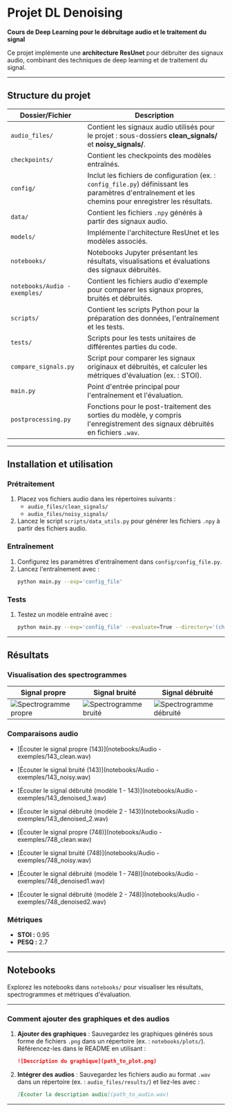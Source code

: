 # Projet DL Denoising

**Cours de Deep Learning pour le débruitage audio et le traitement du signal**

Ce projet implémente une **architecture ResUnet** pour débruiter des signaux audio, combinant des techniques de deep learning et de traitement du signal.

---

## Structure du projet

| **Dossier/Fichier**         | **Description**                                                                                                                                                                   |
|-----------------------------|-----------------------------------------------------------------------------------------------------------------------------------------------------------------------------------|
| `audio_files/`             | Contient les signaux audio utilisés pour le projet : sous-dossiers **clean_signals/** et **noisy_signals/**.                                                                    |
| `checkpoints/`             | Contient les checkpoints des modèles entraînés.                                                                                                                                 |
| `config/`                  | Inclut les fichiers de configuration (ex. : `config_file.py`) définissant les paramètres d'entraînement et les chemins pour enregistrer les résultats.       |
| `data/`                    | Contient les fichiers `.npy` générés à partir des signaux audio.                                                                                              |
| `models/`                  | Implémente l'architecture ResUnet et les modèles associés.                                                                                                           |
| `notebooks/`               | Notebooks Jupyter présentant les résultats, visualisations et évaluations des signaux débruités.                                                             |
| `notebooks/Audio - exemples/` | Contient les fichiers audio d'exemple pour comparer les signaux propres, bruités et débruités.                                                                     |
| `scripts/`                 | Contient les scripts Python pour la préparation des données, l'entraînement et les tests.                                                                               |
| `tests/`                   | Scripts pour les tests unitaires de différentes parties du code.                                                                                                               |
| `compare_signals.py`       | Script pour comparer les signaux originaux et débruités, et calculer les métriques d'évaluation (ex. : STOI).                                                       |
| `main.py`                  | Point d'entrée principal pour l'entraînement et l'évaluation.                                                                                                          |
| `postprocessing.py`        | Fonctions pour le post-traitement des sorties du modèle, y compris l'enregistrement des signaux débruités en fichiers `.wav`.                                          |

---

## Installation et utilisation

### Prétraitement
1. Placez vos fichiers audio dans les répertoires suivants :
   - `audio_files/clean_signals/`
   - `audio_files/noisy_signals/`
2. Lancez le script `scripts/data_utils.py` pour générer les fichiers `.npy` à partir des fichiers audio.

### Entraînement
1. Configurez les paramètres d'entraînement dans `config/config_file.py`.
2. Lancez l'entraînement avec :
   ```bash
   python main.py --exp='config_file'
   ```

### Tests
1. Testez un modèle entraîné avec :
   ```bash
   python main.py --exp='config_file' --evaluate=True --directory='(chemin vers le modèle)'
   ```

---

## Résultats

### Visualisation des spectrogrammes

| **Signal propre**           | **Signal bruité**          | **Signal débruité**          |
|-----------------------------|----------------------------|--------------------------------|
| ![Spectrogramme propre](path_to_clean_signal_plot.png) | ![Spectrogramme bruité](path_to_noisy_signal_plot.png) | ![Spectrogramme débruité](path_to_denoised_signal_plot.png) |

### Comparaisons audio
- [Écouter le signal propre (143)](notebooks/Audio - exemples/143_clean.wav)
- [Écouter le signal bruité (143)](notebooks/Audio - exemples/143_noisy.wav)
- [Écouter le signal débruité (modèle 1 - 143)](notebooks/Audio - exemples/143_denoised_1.wav)
- [Écouter le signal débruité (modèle 2 - 143)](notebooks/Audio - exemples/143_denoised_2.wav)

- [Écouter le signal propre (748)](notebooks/Audio - exemples/748_clean.wav)
- [Écouter le signal bruité (748)](notebooks/Audio - exemples/748_noisy.wav)
- [Écouter le signal débruité (modèle 1 - 748)](notebooks/Audio - exemples/748_denoised1.wav)
- [Écouter le signal débruité (modèle 2 - 748)](notebooks/Audio - exemples/748_denoised2.wav)

### Métriques
- **STOI :** 0.95
- **PESQ :** 2.7

---

## Notebooks
Explorez les notebooks dans `notebooks/` pour visualiser les résultats, spectrogrammes et métriques d'évaluation.

---

### Comment ajouter des graphiques et des audios
1. **Ajouter des graphiques** : Sauvegardez les graphiques générés sous forme de fichiers `.png` dans un répertoire (ex. : `notebooks/plots/`). Référencez-les dans le README en utilisant :
   ```markdown
   ![Description du graphique](path_to_plot.png)
   ```
2. **Intégrer des audios** : Sauvegardez les fichiers audio au format `.wav` dans un répertoire (ex. : `audio_files/results/`) et liez-les avec :
   ```markdown
   [Écouter la description audio](path_to_audio.wav)
   ```

---
